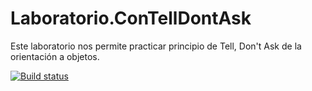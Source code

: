 # Laboratorio.ConTellDontAsk
Este laboratorio nos permite practicar principio de Tell, Don't Ask de la orientación a objetos.

[![Build status](https://ci.appveyor.com/api/projects/status/uxpd5asqqanj7j39?svg=true)](https://ci.appveyor.com/project/oscarcenteno/laboratorio-contelldontask)

